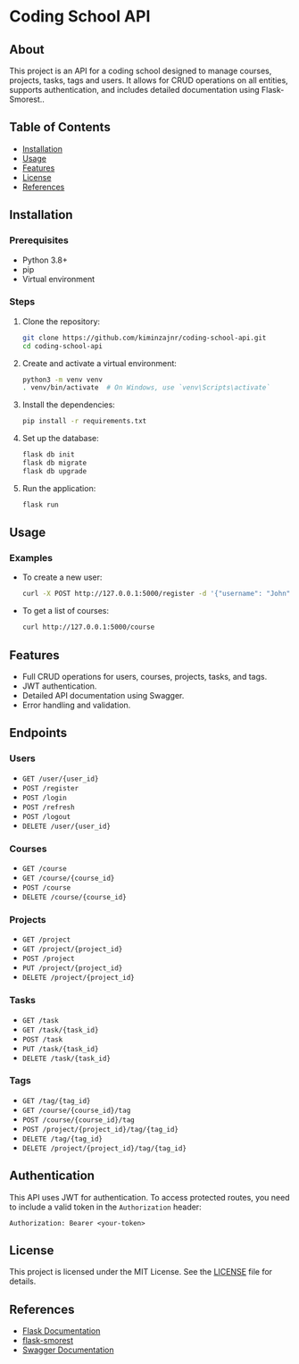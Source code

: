 # Coding School API

## About
This project is an API for a coding school designed to manage courses, projects, tasks, tags and  users. It allows for CRUD operations on all entities, supports authentication, and includes detailed documentation using Flask-Smorest..

## Table of Contents
- [Installation](#installation)
- [Usage](#usage)
- [Features](#features)
- [License](#license)
- [References](#references)

## Installation
### Prerequisites
- Python 3.8+
- pip
- Virtual environment

### Steps
1. Clone the repository:
    ```bash
    git clone https://github.com/kiminzajnr/coding-school-api.git
    cd coding-school-api
    ```

2. Create and activate a virtual environment:
    ```bash
    python3 -m venv venv
    . venv/bin/activate  # On Windows, use `venv\Scripts\activate`
    ```

3. Install the dependencies:
    ```bash
    pip install -r requirements.txt
    ```

4. Set up the database:
    ```bash
    flask db init
    flask db migrate
    flask db upgrade
    ```

5. Run the application:
    ```bash
    flask run
    ```

## Usage
### Examples
- To create a new user:
    ```bash
    curl -X POST http://127.0.0.1:5000/register -d '{"username": "John", "password": "1234", "email": "john@example.com"}' -H "Content-Type: application/json"
    ```

- To get a list of courses:
    ```bash
    curl http://127.0.0.1:5000/course
    ```

## Features
- Full CRUD operations for users, courses, projects, tasks, and tags.
- JWT authentication.
- Detailed API documentation using Swagger.
- Error handling and validation.

## Endpoints
### Users
- `GET /user/{user_id}`
- `POST /register`
- `POST /login`
- `POST /refresh`
- `POST /logout`
- `DELETE /user/{user_id}`

### Courses
- `GET /course`
- `GET /course/{course_id}`
- `POST /course`
- `DELETE /course/{course_id}`

### Projects
- `GET /project`
- `GET /project/{project_id}`
- `POST /project`
- `PUT /project/{project_id}`
- `DELETE /project/{project_id}`

### Tasks
- `GET /task`
- `GET /task/{task_id}`
- `POST /task`
- `PUT /task/{task_id}`
- `DELETE /task/{task_id}`

### Tags
- `GET /tag/{tag_id}`
- `GET /course/{course_id}/tag`
- `POST /course/{course_id}/tag`
- `POST /project/{project_id}/tag/{tag_id}`
- `DELETE /tag/{tag_id}`
- `DELETE /project/{project_id}/tag/{tag_id}`

## Authentication
This API uses JWT for authentication. To access protected routes, you need to include a valid token in the `Authorization` header:
```
Authorization: Bearer <your-token>
```

## License
This project is licensed under the MIT License. See the [LICENSE](/LICENSE) file for details.

## References
- [Flask Documentation](https://flask.palletsprojects.com/en/3.0.x/)
- [flask-smorest](https://flask-smorest.readthedocs.io/en/latest/index.html)
- [Swagger Documentation](https://swagger.io/tools/swagger-ui)
